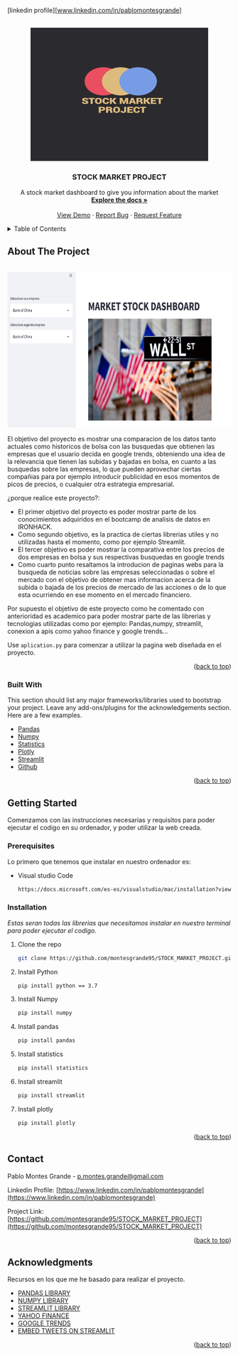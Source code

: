 



[linkedin profile][www.linkedin.com/in/pablomontesgrande]



<!-- PROJECT LOGO -->
<br />
<div align="center">
  <a href="https://github.com/montesgrande95/STOCK_MARKET_PROJECT">
    <img src="/IMAGENES_README/stock_market_logo.png"  width=400 height=300  alt="PROJECT LOGO"/>
  </a>

  <h3 align="center">STOCK MARKET PROJECT</h3>

  <p align="center">
    A stock market dashboard to give you information about the market
    <br />
    <a href="https://github.com/montesgrande95/STOCK_MARKET_PROJECT"><strong>Explore the docs »</strong></a>
    <br />
    <br />
    <a href="https://github.com/montesgrande95/STOCK_MARKET_PROJECT">View Demo</a>
    ·
    <a href="https://github.com/montesgrande95/STOCK_MARKET_PROJECT/issues">Report Bug</a>
    ·
    <a href="https://github.com/montesgrande95/STOCK_MARKET_PROJECT/issues">Request Feature</a>
  </p>
</div>



<!-- TABLE OF CONTENTS -->
<details>
  <summary>Table of Contents</summary>
  <ol>
    <li>
      <a href="#about-the-project">About The Project</a>
      <ul>
        <li><a href="#built-with">Built With</a></li>
      </ul>
    </li>
    <li>
      <a href="#getting-started">Getting Started</a>
      <ul>
        <li><a href="#prerequisites">Prerequisites</a></li>
        <li><a href="#installation">Installation</a></li>
      </ul>
    </li>
    <li><a href="#contact">Contact</a></li>
    <li><a href="#acknowledgments">Acknowledgments</a></li>
  </ol>
</details>



<!-- ABOUT THE PROJECT -->
## About The Project

<br />
<div align="center">
  <img src="/IMAGENES_README/stock_market_screemshot.png"  width=700 height=350  alt="PROJECT LOGO"/>
</div>


El objetivo del proyecto es mostrar una comparacion de los datos tanto actuales como historicos de bolsa con
las busquedas que obtienen las empresas que el usuario decida en google trends, obteniendo una idea de la relevancia
que tienen las subidas y bajadas en bolsa, en cuanto a las busquedas sobre las empresas, lo que pueden aprovechar ciertas
compañias para por ejemplo introducir publicidad en esos momentos de picos de precios, o cualquier otra estrategia empresarial.

¿porque realice este proyecto?:
* El primer objetivo del proyecto es poder mostrar parte de los conocimientos adquiridos en el bootcamp de analisis de datos en IRONHACK.
* Como segundo objetivo, es la practica de ciertas librerias utiles y no utilizadas hasta el momento, como por ejemplo Streamlit.
* El tercer objetivo es poder mostrar la comparativa entre los precios de dos empresas en bolsa y sus respectivas busquedas en google trends
* Como cuarto punto resaltamos la introducion de paginas webs para la busqueda de noticias sobre las empresas seleccionadas o sobre el mercado
  con el objetivo de obtener mas informacion acerca de la subida o bajada de los precios de mercado de las acciones o de lo que esta ocurriendo
  en ese momento en el mercado financiero.

Por supuesto el objetivo de este proyecto como he comentado con anterioridad es academico para poder mostrar parte de las librerias y tecnologias utilizadas como por ejemplo: Pandas,numpy, streamlit, conexion a apis como yahoo finance y google trends...


Use `aplication.py` para comenzar a utilizar la pagina web diseñada en el proyecto.

<p align="right">(<a href="#top">back to top</a>)</p>



### Built With

This section should list any major frameworks/libraries used to bootstrap your project. Leave any add-ons/plugins for the acknowledgements section. Here are a few examples.

* [Pandas](https://pandas.pydata.org)
* [Numpy](https://numpy.org)
* [Statistics](http://www.statistics.org)
* [Plotly](https://plotly.com)
* [Streamlit](https://streamlit.io)
* [Github](https://github.com)


<p align="right">(<a href="#top">back to top</a>)</p>



<!-- GETTING STARTED -->
## Getting Started

Comenzamos con las instrucciones necesarias y requisitos para poder ejecutar el codigo en su ordenador, y poder 
utilizar la web creada.

### Prerequisites

Lo primero que tenemos que instalar en nuestro ordenador es:
* Visual studio Code
  ```sh
  https://docs.microsoft.com/es-es/visualstudio/mac/installation?view=vsmac-2019
  ```

### Installation

_Estas seran todas las librerias que necesitamos instalar en nuestro terminal para poder ejecutar el codigo._

1. Clone the repo
   ```sh
   git clone https://github.com/montesgrande95/STOCK_MARKET_PROJECT.git
   ```
2. Install Python
   ```sh
   pip install python == 3.7
   ```
3. Install Numpy
   ```sh
   pip install numpy
   ```
4. Install pandas
   ```sh
   pip install pandas
   ```
5. Install statistics
   ```sh
   pip install statistics
   ```
6. Install streamlit
   ```sh
   pip install streamlit
   ```
7. Install plotly
   ```sh
   pip install plotly
   ```


<p align="right">(<a href="#top">back to top</a>)</p>




<!-- CONTACT -->
## Contact

Pablo Montes Grande - p.montes.grande@gmail.com

Linkedin Profile: [https://www.linkedin.com/in/pablomontesgrande](https://www.linkedin.com/in/pablomontesgrande)

Project Link: [https://github.com/montesgrande95/STOCK_MARKET_PROJECT](https://github.com/montesgrande95/STOCK_MARKET_PROJECT)

<p align="right">(<a href="#top">back to top</a>)</p>



<!-- ACKNOWLEDGMENTS -->
## Acknowledgments

Recursos en los que me he basado para realizar el proyecto.

* [PANDAS LIBRARY](https://pandas.pydata.org)
* [NUMPY LIBRARY](https://numpy.org)
* [STREAMLIT LIBRARY](https://streamlit.io)
* [YAHOO FINANCE](https://es.finance.yahoo.com)
* [GOOGLE TRENDS](https://trends.google.es)
* [EMBED TWEETS ON STREAMLIT](https://medium.com/@avra42/how-to-embed-tweets-on-streamlit-web-application-247c01fdf767)


<p align="right">(<a href="#top">back to top</a>)</p>
